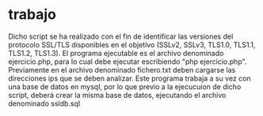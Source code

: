 # trabajo
 
Dicho script se ha realizado con el fin de identificar las versiones del protocolo SSL/TLS disponibles en el objetivo (SSLv2, SSLv3, TLS1.0, TLS1.1, TLS1.2, TLS1.3). El programa ejecutable es el archivo denominado ejercicio.php, para lo cual debe ejecutar escribiendo "php ejercicio.php". Previamente en el archivo denominado fichero.txt deben cargarse las direcciones ips que se deben analizar. Este programa trabaja a su vez con una base de datos en mysql, por lo que previo a la ejecucuion de dicho script, deberá crear la misma base de datos, ejecutando el archivo denominado ssldb.sql
